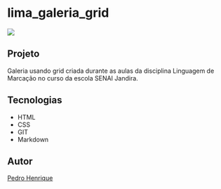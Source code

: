 # lima_galeria_grid

![](./preview.png)

## Projeto

Galeria usando grid criada durante as aulas da disciplina Linguagem de Marcação no curso da escola SENAI Jandira.

## Tecnologias
* HTML
* CSS
* GIT
* Markdown 

## Autor
[Pedro Henrique]()
